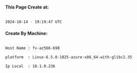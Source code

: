 
   
#### This Page Create at:

```bash

2024-10-14 - 19:19:47 UTC

```

#### Create By Machine:

```bash

Host Name : fv-az566-698

platform  : Linux-6.5.0-1025-azure-x86_64-with-glibc2.35

Ip Local  : 10.1.0.236

```

